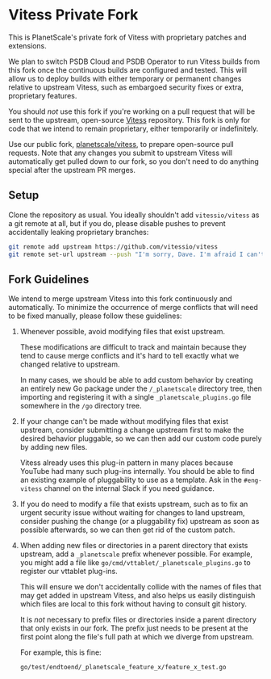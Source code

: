 # Vitess Private Fork

This is PlanetScale's private fork of Vitess with proprietary patches and extensions.

We plan to switch PSDB Cloud and PSDB Operator to run Vitess builds from this fork
once the continuous builds are configured and tested. This will allow us to deploy
builds with either temporary or permanent changes relative to upstream Vitess,
such as embargoed security fixes or extra, proprietary features.

You should _not_ use this fork if you're working on a pull request that will be sent
to the upstream, open-source [Vitess](https://github.com/vitessio/vitess) repository.
This fork is only for code that we intend to remain proprietary, either temporarily
or indefinitely.

Use our public fork, [planetscale/vitess](https://github.com/planetscale/vitess),
to prepare open-source pull requests. Note that any changes you submit to upstream
Vitess will automatically get pulled down to our fork, so you don't need to do
anything special after the upstream PR merges.

## Setup

Clone the repository as usual. You ideally shouldn't add `vitessio/vitess` as a
git remote at all, but if you do, please disable pushes to prevent accidentally
leaking proprietary branches:

```sh
git remote add upstream https://github.com/vitessio/vitess
git remote set-url upstream --push "I'm sorry, Dave. I'm afraid I can't do that."
```

## Fork Guidelines

We intend to merge upstream Vitess into this fork continuously and automatically.
To minimize the occurrence of merge conflicts that will need to be fixed manually,
please follow these guidelines:

1. Whenever possible, avoid modifying files that exist upstream.

   These modifications are difficult to track and maintain because they tend to
   cause merge conflicts and it's hard to tell exactly what we changed relative
   to upstream.

   In many cases, we should be able to add custom behavior by creating an entirely
   new Go package under the `/_planetscale` directory tree, then importing and
   registering it with a single `_planetscale_plugins.go` file somewhere in
   the `/go` directory tree.

1. If your change can't be made without modifying files that exist upstream,
   consider submitting a change upstream first to make the desired behavior
   pluggable, so we can then add our custom code purely by adding new files.

   Vitess already uses this plug-in pattern in many places because YouTube
   had many such plug-ins internally. You should be able to find an existing
   example of pluggability to use as a template. Ask in the `#eng-vitess` channel
   on the internal Slack if you need guidance.

1. If you do need to modify a file that exists upstream, such as to fix an urgent
   security issue without waiting for changes to land upstream, consider pushing
   the change (or a pluggability fix) upstream as soon as possible afterwards,
   so we can then get rid of the custom patch.

1. When adding new files or directories in a parent directory that exists upstream,
   add a `_planetscale` prefix whenever possible. For example, you might add a file
   like `go/cmd/vttablet/_planetscale_plugins.go` to register our vttablet plug-ins.

   This will ensure we don't accidentally collide with the names of files that may get
   added in upstream Vitess, and also helps us easily distinguish which files are local
   to this fork without having to consult git history.

   It is _not_ necessary to prefix files or directories inside a parent directory that
   only exists in our fork. The prefix just needs to be present at the first point along
   the file's full path at which we diverge from upstream.

   For example, this is fine:

   `go/test/endtoend/_planetscale_feature_x/feature_x_test.go`

